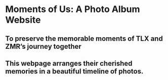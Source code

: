 # Moments of Us: A Photo Album Website

## To preserve the memorable moments of TLX and ZMR’s journey together
## This webpage arranges their cherished memories in a beautiful timeline of photos.
